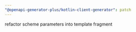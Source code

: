 ```yaml
---
"@openapi-generator-plus/kotlin-client-generator": patch
---
```


refactor scheme parameters into template fragment
